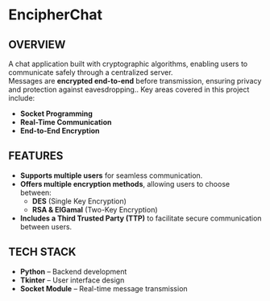# EncipherChat 

## OVERVIEW
A chat application built with cryptographic algorithms, enabling users to communicate safely through a centralized server.  
Messages are **encrypted end-to-end** before transmission, ensuring privacy and protection against eavesdropping.. Key areas covered in this project include:  
- **Socket Programming**  
- **Real-Time Communication**  
- **End-to-End Encryption**  

## FEATURES 
- **Supports multiple users** for seamless communication.  
- **Offers multiple encryption methods**, allowing users to choose between:  
  - **DES** (Single Key Encryption)  
  - **RSA & ElGamal** (Two-Key Encryption)  
- **Includes a Third Trusted Party (TTP)** to facilitate secure communication between users.  

## TECH STACK 
- **Python** – Backend development  
- **Tkinter** – User interface design  
- **Socket Module** – Real-time message transmission

